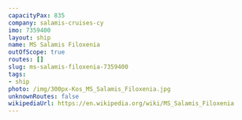 ```yaml
---
capacityPax: 835
company: salamis-cruises-cy
imo: 7359400
layout: ship
name: MS Salamis Filoxenia
outOfScope: true
routes: []
slug: ms-salamis-filoxenia-7359400
tags:
- ship
photo: /img/300px-Kos_MS_Salamis_Filoxenia.jpg
unknownRoutes: false
wikipediaUrl: https://en.wikipedia.org/wiki/MS_Salamis_Filoxenia
---
```

